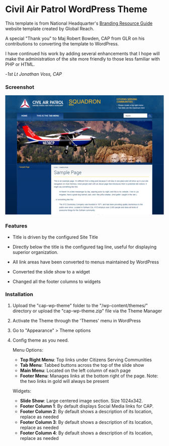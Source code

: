 # Civil Air Patrol WordPress Theme

This template is from National Headquarter's [Branding Resource Guide](https://www.gocivilairpatrol.com/members/cap-national-hq/public-affairs-about/resource-library/toolkit/branding-resource-guide)
website template created by Global Reach.

A special "Thank you" to Maj Robert Bowden, CAP from GLR on his contributions 
to converting the template to WordPress. 

I have continued his work by adding several enhancements that I hope will make 
the administration of the site more friendly to those less familiar with PHP or 
HTML. 

-*1st Lt Jonathan Voss, CAP*

### Screenshot

![Alt-text](screenshot.png)

### Features

* Title is driven by the configured Site Title

* Directly below the title is the configured tag line, useful for displaying
superior organization.

* All link areas have been converted to menus maintained by WordPress

* Converted the slide show to a widget

* Changed all the footer columns to widgets

### Installation

1. Upload the "cap-wp-theme" folder to the "/wp-content/themes/" directory or
   upload the "cap-wp-theme.zip" file via the Theme Manager
2. Activate the Theme through the 'Themes' menu in WordPress
3. Go to "Appearance" > Theme options
4. Config theme as you need.

   Menu Options:
   * **Top Right Menu**: Top links under Citizens Serving Communities
   * **Tab Menu**: Tabbed buttons across the top of the slide show
   * **Main Menu**: Located on the left column of each page
   * **Footer Menu**: Manages links at the bottom right of the page. 
   Note: the two links in gold will always be present 
   
   Widgets:
   * **Slide Show**: Large centered image section. Size 1024x342.
   * **Footer Column 1**: By default displays Social Media links for CAP.
   * **Footer Column 2**: By default shows a description of its location, 
   replace as needed
   * **Footer Column 3**: By default shows a description of its location, 
   replace as needed
   * **Footer Column 4**: By default shows a description of its location, 
   replace as needed
